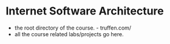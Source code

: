 # Internet Software Architecture

- the root directory of the course. - truffen.com/
- all the course related labs/projects go here. 

